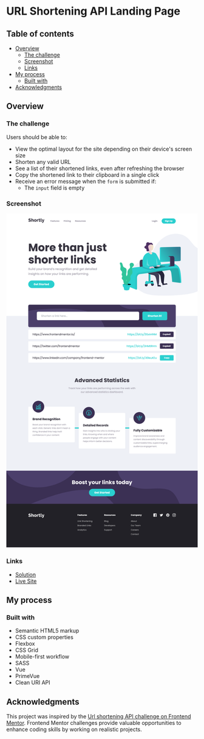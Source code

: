 # URL Shortening API Landing Page

## Table of contents

- [Overview](#overview)
  - [The challenge](#the-challenge)
  - [Screenshot](#screenshot)
  - [Links](#links)
- [My process](#my-process)
  - [Built with](#built-with)
- [Acknowledgments](#acknowledgments)

## Overview

### The challenge

Users should be able to:

- View the optimal layout for the site depending on their device's screen size
- Shorten any valid URL
- See a list of their shortened links, even after refreshing the browser
- Copy the shortened link to their clipboard in a single click
- Receive an error message when the `form` is submitted if:
  - The `input` field is empty

### Screenshot

![](./src/assets/img/screenshots/desktop-preview.png)

### Links

- [Solution](https://github.com/grenzk/url-shortening-api-landing-page)
- [Live Site](https://url-shortening-api-landing-page-eight.vercel.app/)

## My process

### Built with

- Semantic HTML5 markup
- CSS custom properties
- Flexbox
- CSS Grid
- Mobile-first workflow
- SASS
- Vue
- PrimeVue
- Clean URI API

## Acknowledgments

This project was inspired by the [Url shortening API challenge on Frontend Mentor](https://www.frontendmentor.io/challenges/url-shortening-api-landing-page-2ce3ob-G). Frontend Mentor challenges provide valuable opportunities to enhance coding skills by working on realistic projects.
